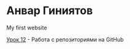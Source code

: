 # Анвар Гиниятов
My first website

[Урок 12](https://anvarrex.github.io/src/ "Моя готовая домашка") - Работа с репозиториями на GitHub
